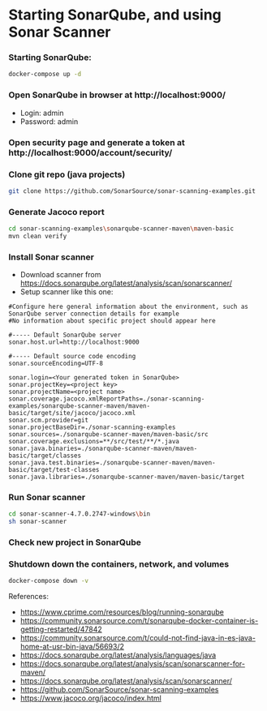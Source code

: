 # Starting SonarQube, and using Sonar Scanner

### Starting SonarQube:
```bash
docker-compose up -d
```

### Open SonarQube in browser at http://localhost:9000/
* Login: admin
* Password: admin

### Open security page and generate a token at http://localhost:9000/account/security/

### Clone git repo (java projects)
```bash
git clone https://github.com/SonarSource/sonar-scanning-examples.git
```

### Generate Jacoco report
```bash
cd sonar-scanning-examples\sonarqube-scanner-maven\maven-basic
mvn clean verify
```

### Install Sonar scanner
* Download scanner from https://docs.sonarqube.org/latest/analysis/scan/sonarscanner/
* Setup scanner like this one:
```
#Configure here general information about the environment, such as SonarQube server connection details for example
#No information about specific project should appear here

#----- Default SonarQube server
sonar.host.url=http://localhost:9000

#----- Default source code encoding
sonar.sourceEncoding=UTF-8

sonar.login=<Your generated token in SonarQube>
sonar.projectKey=<project key>
sonar.projectName=<project name>
sonar.coverage.jacoco.xmlReportPaths=./sonar-scanning-examples/sonarqube-scanner-maven/maven-basic/target/site/jacoco/jacoco.xml
sonar.scm.provider=git
sonar.projectBaseDir=./sonar-scanning-examples
sonar.sources=./sonarqube-scanner-maven/maven-basic/src
sonar.coverage.exclusions=**/src/test/**/*.java
sonar.java.binaries=./sonarqube-scanner-maven/maven-basic/target/classes
sonar.java.test.binaries=./sonarqube-scanner-maven/maven-basic/target/test-classes
sonar.java.libraries=./sonarqube-scanner-maven/maven-basic/target
```

### Run Sonar scanner
```bash
cd sonar-scanner-4.7.0.2747-windows\bin
sh sonar-scanner
```

### Check new project in SonarQube

### Shutdown down the containers, network, and volumes
```bash
docker-compose down -v
```

References:
* https://www.cprime.com/resources/blog/running-sonarqube
* https://community.sonarsource.com/t/sonarqube-docker-container-is-getting-restarted/47842
* https://community.sonarsource.com/t/could-not-find-java-in-es-java-home-at-usr-bin-java/56693/2
* https://docs.sonarqube.org/latest/analysis/languages/java
* https://docs.sonarqube.org/latest/analysis/scan/sonarscanner-for-maven/
* https://docs.sonarqube.org/latest/analysis/scan/sonarscanner/
* https://github.com/SonarSource/sonar-scanning-examples
* https://www.jacoco.org/jacoco/index.html
